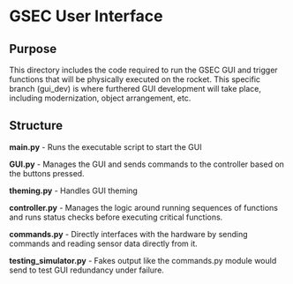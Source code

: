 # GSEC User Interface

## Purpose

This directory includes the code required to run the GSEC GUI and trigger functions that will be physically executed on the rocket.
This specific branch (gui_dev) is where furthered GUI development will take place, including modernization, object arrangement, etc.

## Structure

**main.py** - Runs the executable script to start the GUI

**GUI.py** - Manages the GUI and sends commands to the controller based on the buttons pressed.

**theming.py** - Handles GUI theming

**controller.py** - Manages the logic around running sequences of functions and runs status checks before executing critical functions.

**commands.py** - Directly interfaces with the hardware by sending commands and reading sensor data directly from it.

**testing_simulator.py** - Fakes output like the commands.py module would send to test GUI redundancy under failure.
